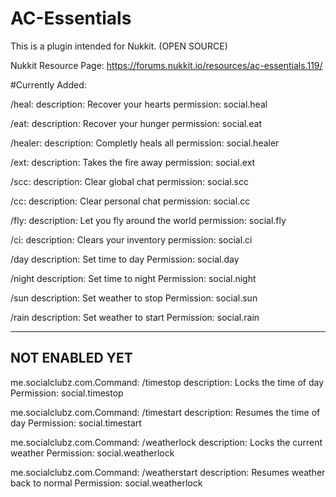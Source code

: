 # AC-Essentials

This is a plugin intended for Nukkit. (OPEN SOURCE)

Nukkit Resource Page:
https://forums.nukkit.io/resources/ac-essentials.119/


#Currently Added:


/heal:
description: Recover your hearts
permission: social.heal

/eat:
description: Recover your hunger
permission: social.eat

/healer:
description: Completly heals all
permission: social.healer

/ext:
description: Takes the fire away
permission: social.ext

/scc:
description: Clear global chat
permission: social.scc

/cc:
description: Clear personal chat
permission: social.cc

/fly:
description: Let you fly around the world
permission: social.fly

/ci:
description: Clears your inventory
permission: social.ci

/day
description: Set time to day
Permission: social.day

/night
description: Set time to night
Permission: social.night

/sun
description: Set weather to stop
Permission: social.sun

/rain
description: Set weather to start
Permission: social.rain

----------------
NOT ENABLED YET
----------------
me.socialclubz.com.Command: /timestop
description: Locks the time of day
Permission: social.timestop

me.socialclubz.com.Command: /timestart
description: Resumes the time of day
Permission: social.timestart

me.socialclubz.com.Command: /weatherlock
description: Locks the current weather
Permission: social.weatherlock

me.socialclubz.com.Command: /weatherstart
description: Resumes weather back to normal
Permission: social.weatherlock
